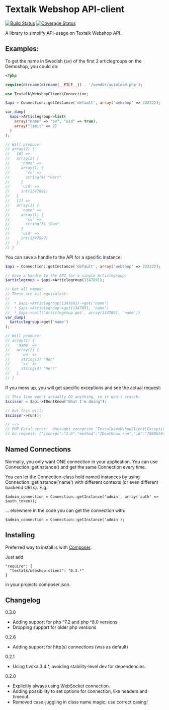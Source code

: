 Textalk Webshop API-client
==========================

[![Build Status](https://travis-ci.com/Textalk/textalk-webshopclient-php.png)](https://travis-ci.com/Textalk/textalk-webshopclient-php)
[![Coverage Status](https://coveralls.io/repos/Textalk/textalk-webshopclient-php/badge.png)](https://coveralls.io/r/Textalk/textalk-webshopclient-php)

A library to simplify API-usage on Textalk Webshop API.


Examples:
---------

To get the name in Swedish (sv) of the first 2 articlegroups on the Demoshop, you could do:

```php
<?php

require(dirname(dirname(__FILE__)) . '/vendor/autoload.php');

use Textalk\WebshopClient\Connection;

$api = Connection::getInstance('default', array('webshop' => 22222));

var_dump(
  $api->Articlegroup->list(
    array("name" => "sv", "uid" => true),
    array("limit" => 2)
  )
);

// Will produce:
// array(2) {
//   [0] =>
//   array(2) {
//     'name' =>
//     array(1) {
//       'sv' =>
//       string(4) "Herr"
//     }
//     'uid' =>
//     int(1347891)
//   }
//   [1] =>
//   array(2) {
//     'name' =>
//     array(1) {
//       'sv' =>
//       string(3) "Dam"
//     }
//     'uid' =>
//     int(1347897)
//   }
// }
```


You can save a handle to the API for a specific instance:

```php
$api = Connection::getInstance('default', array('webshop' => 22222));

// Save a handle to the API for a single Articlegroup:
$articlegroup = $api->Articlegroup(1347891);

// Get all names:
// These are all equivalent:
//
//  * $api->Articlegroup(1347891)->get('name')
//  * $api->Articlegroup->get(1347891, 'name')
//  * $api->call('Articlegroup.get', array(1347891, 'name'))
var_dump(
  $articlegroup->get('name')
);

// Will produce:
// array(1) {
//   'name' =>
//   array(2) {
//     'en' =>
//     string(3) "Men"
//     'sv' =>
//     string(4) "Herr"
//   }
// }
```


If you mess up, you will get specific exceptions and see the actual request:

```php
// This line won't actually DO anything, so it won't crasch:
$scissor = $api->IDontKnow("What I'm doing");

// But this will:
$scissor->run();

// -->
// PHP Fatal error:  Uncaught exception 'Textalk\WebshopClient\Exception\MethodNotFound' with message 'IDontKnow.run: Method not found: No API for IDontKnow
// On request: {"jsonrpc":"2.0","method":"IDontKnow.run","id":"7089b561-9252-4a0a-b45b-15a873509571","params":["What I'm doing"]}' in /home/liljegren/textalk-webshopclient-php/lib/Exception.php:32
```


Named Connections
-----------------

Normally, you only want ONE connection in your application.  You can use Connection::getInstance()
and get the same Connection every time.

You can let the Connection-class hold named instances by using Connection::getInstance('name')
with different contexts (or even different backend URLs).  E.g.:

    $admin_connection = Connection::getInstance('admin', array('auth' => $auth_token));

... elsewhere in the code you can get the connection with:

    $admin_connection = Connection::getInstance('admin');


Installing
----------

Preferred way to install is with [Composer](https://getcomposer.org/).

Just add

    "require": {
      "textalk/webshop-client": "0.3.*"
    }

in your projects composer.json.


Changelog
---------

0.3.0

  * Adding support for php ^7.2 and php ^8.0 versions
  * Dropping support for older php versions

0.2.6

  * Adding support for http(s) connections (wss as default)

0.2.1

 * Using tivoka 3.4.*, avoiding stability-level dev for dependencies.

0.2.0

 * Explicitly always using WebSocket connection.
 * Adding possibility to set options for connection, like headers and timeout.
 * Removed case-juggling in class name magic; use correct casing!
